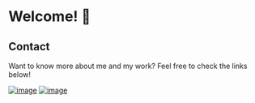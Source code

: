 # Welcome! 👋

## Contact

Want to know more about me and my work? Feel free to check the links below!

[![image](https://img.shields.io/badge/LinkedIn-0077B5?style=for-the-badge&logo=linkedin&logoColor=white)](https://www.linkedin.com/in/andresouzaferreira/)
[![image](https://img.shields.io/badge/dev-0A0A0A?style=for-the-badge&logo=devdotto&logoColor=white)](https://dev.to/asf89)

<!--
**asf89/asf89** is a ✨ _special_ ✨ repository because its `README.md` (this file) appears on your GitHub profile.

Here are some ideas to get you started:

- 🔭 I’m currently working on ...
- 🌱 I’m currently learning ...
- 👯 I’m looking to collaborate on ...
- 🤔 I’m looking for help with ...
- 💬 Ask me about ...
- 📫 How to reach me: ...
- 😄 Pronouns: ...
- ⚡ Fun fact: ...
-->
